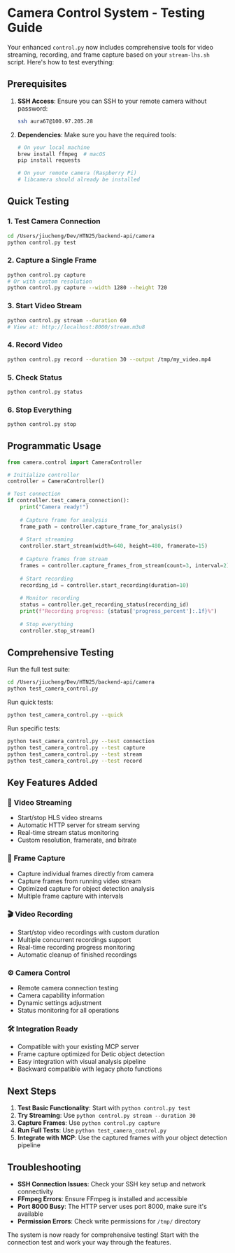 # Camera Control System - Testing Guide

Your enhanced `control.py` now includes comprehensive tools for video streaming, recording, and frame capture based on your `stream-lhs.sh` script. Here's how to test everything:

## Prerequisites

1. **SSH Access**: Ensure you can SSH to your remote camera without password:
   ```bash
   ssh aura67@100.97.205.28
   ```

2. **Dependencies**: Make sure you have the required tools:
   ```bash
   # On your local machine
   brew install ffmpeg  # macOS
   pip install requests
   
   # On your remote camera (Raspberry Pi)
   # libcamera should already be installed
   ```

## Quick Testing

### 1. Test Camera Connection
```bash
cd /Users/jiucheng/Dev/HTN25/backend-api/camera
python control.py test
```

### 2. Capture a Single Frame
```bash
python control.py capture
# Or with custom resolution
python control.py capture --width 1280 --height 720
```

### 3. Start Video Stream
```bash
python control.py stream --duration 60
# View at: http://localhost:8000/stream.m3u8
```

### 4. Record Video
```bash
python control.py record --duration 30 --output /tmp/my_video.mp4
```

### 5. Check Status
```bash
python control.py status
```

### 6. Stop Everything
```bash
python control.py stop
```

## Programmatic Usage

```python
from camera.control import CameraController

# Initialize controller
controller = CameraController()

# Test connection
if controller.test_camera_connection():
    print("Camera ready!")
    
    # Capture frame for analysis
    frame_path = controller.capture_frame_for_analysis()
    
    # Start streaming
    controller.start_stream(width=640, height=480, framerate=15)
    
    # Capture frames from stream
    frames = controller.capture_frames_from_stream(count=3, interval=2)
    
    # Start recording
    recording_id = controller.start_recording(duration=10)
    
    # Monitor recording
    status = controller.get_recording_status(recording_id)
    print(f"Recording progress: {status['progress_percent']:.1f}%")
    
    # Stop everything
    controller.stop_stream()
```

## Comprehensive Testing

Run the full test suite:
```bash
cd /Users/jiucheng/Dev/HTN25/backend-api/camera
python test_camera_control.py
```

Run quick tests:
```bash
python test_camera_control.py --quick
```

Run specific tests:
```bash
python test_camera_control.py --test connection
python test_camera_control.py --test capture
python test_camera_control.py --test stream
python test_camera_control.py --test record
```

## Key Features Added

### 🎥 **Video Streaming**
- Start/stop HLS video streams
- Automatic HTTP server for stream serving
- Real-time stream status monitoring
- Custom resolution, framerate, and bitrate

### 📸 **Frame Capture**
- Capture individual frames directly from camera
- Capture frames from running video stream
- Optimized capture for object detection analysis
- Multiple frame capture with intervals

### 🎬 **Video Recording**
- Start/stop video recordings with custom duration
- Multiple concurrent recordings support
- Real-time recording progress monitoring
- Automatic cleanup of finished recordings

### ⚙️ **Camera Control**
- Remote camera connection testing
- Camera capability information
- Dynamic settings adjustment
- Status monitoring for all operations

### 🛠️ **Integration Ready**
- Compatible with your existing MCP server
- Frame capture optimized for Detic object detection
- Easy integration with visual analysis pipeline
- Backward compatible with legacy photo functions

## Next Steps

1. **Test Basic Functionality**: Start with `python control.py test`
2. **Try Streaming**: Use `python control.py stream --duration 30`
3. **Capture Frames**: Use `python control.py capture`
4. **Run Full Tests**: Use `python test_camera_control.py`
5. **Integrate with MCP**: Use the captured frames with your object detection pipeline

## Troubleshooting

- **SSH Connection Issues**: Check your SSH key setup and network connectivity
- **FFmpeg Errors**: Ensure FFmpeg is installed and accessible
- **Port 8000 Busy**: The HTTP server uses port 8000, make sure it's available
- **Permission Errors**: Check write permissions for `/tmp/` directory

The system is now ready for comprehensive testing! Start with the connection test and work your way through the features.